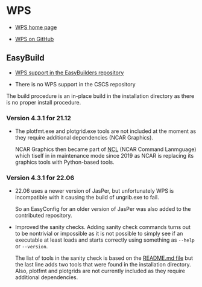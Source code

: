 # WPS

  * [WPS home page](https://www.mmm.ucar.edu/weather-research-and-forecasting-model)
  
  * [WPS on GitHub](https://github.com/wrf-model/WPS)


## EasyBuild

  * [WPS support in the EasyBuilders repository](https://github.com/easybuilders/easybuild-easyconfigs/tree/develop/easybuild/easyconfigs/w/WPS)

  * There is no WPS support in the CSCS repository

The build procedure is an in-place build in the installation directory as 
there is no proper install procedure.
 
 
 ### Version 4.3.1 for 21.12
 
   * The plotfmt.exe and plotgrid.exe tools are not included at the moment as 
     they require additional dependencies (NCAR Graphics).
     
     NCAR Graphics then became part of [NCL](http://www.ncl.ucar.edu/) 
     (NCAR Command Lanmguage) which tiself in in maintenance mode since 2019
     as NCAR is replacing its graphics tools with Python-based tools.
   

### Version 4.3.1 for 22.06

  * 22.06 uses a newer version of JasPer, but unfortunately WPS is incompatible with
    it causing the build of ungrib.exe to fail.

    So an EasyConfig for an older version of JasPer was also added to the contributed
    repository.

  * Improved the sanity checks. Adding sanity check commands turns out to be nontrivial
    or impossible as it is not possible to simply see if an executable at least loads 
    and starts correctly using something as `--help` or `--version`.

    The list of tools in the sanity check is based on the 
    [README.md file](https://github.com/wrf-model/WPS)
    but the last line adds two tools that were found in the installation directory.
    Also, plotfmt and plotgrids are not currently included as they require additional
    dependencies.
